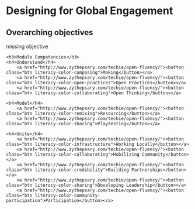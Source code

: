 # Designing for Global Engagement

<div class="well example">
	<h2>Overarching objectives</h2>
	<p>missing objective</p>

	<h3>Module Competencies</h3>
	<h4>Understand</h4>
		<a href="http://www.zythepsary.com/techie/open-fluency/"><button class="btn literacy-color-composing">Making</button></a>
		<a href="http://www.zythepsary.com/techie/open-fluency/"><button class="btn literacy-color-open-practices">Open Practices</button></a>
		<a href="http://www.zythepsary.com/techie/open-fluency/"><button class="btn literacy-color-collaborating">Open Thinking</button></a>
	
	<h4>Model</h4>
		<a href="http://www.zythepsary.com/techie/open-fluency/"><button class="btn literacy-color-remixing">Resourcing</button></a>
		<a href="http://www.zythepsary.com/techie/open-fluency/"><button class="btn literacy-color-sharing">Playtesting</button></a>

	<h4>Unite</h4>
		<a href="http://www.zythepsary.com/techie/open-fluency/"><button class="btn literacy-color-infrastructure">Working Locally</button></a>
		<a href="http://www.zythepsary.com/techie/open-fluency/"><button class="btn literacy-color-collaborating">Mobilizing Community</button></a>
		<a href="http://www.zythepsary.com/techie/open-fluency/"><button class="btn literacy-color-credibility">Building Partnerships</button></a>
		<a href="http://www.zythepsary.com/techie/open-fluency/"><button class="btn literacy-color-sharing">Developing Leadership</button></a>
		<a href="http://www.zythepsary.com/techie/open-fluency/"><button class="btn literacy-color-community-participation">Participation</button></a>
			
</div>